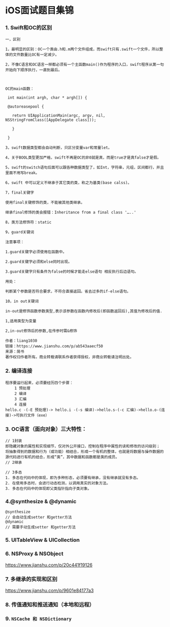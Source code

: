 # iOS面试题目集锦

### 1. Swift和OC的区别

```
一，区别

1，最明显的区别：OC一个类由.h和.m两个文件组成，而swift只有.swift一个文件，所以整体的文件数量比OC有一定减少。

2，不像C语言和OC语言一样都必须有一个主函数main()作为程序的入口，swift程序从第一句开始向下顺序执行，一直到最后。



OC的main函数：

 int main(int argh, char * argh[]) {

 @autoreasepool {

   return UIApplicationMain(argc, argv, nil, NSStringFromClass([AppDelegate class]));

   }

 }

3，swift数据类型都会自动判断，只区分变量var和常量let。

4，关于BOOL类型更加严格，swift不再是OC的非0就是真，而是true才是真false才是假。

5，swift的switch语句后面可以跟各种数据类型了，如Int，字符串，元组，区间都行，并且里面不用写break。

6，swift 中可以定义不继承于其它类的类，称之为基类(base calss)。

7，final关键字

使用final关键修饰的类，不能被其他类继承。

继承final修饰的类会报错：Inheritance from a final class '…..'

8，类方法修饰符：static

9，guard关键词

注意事项：

1.guard关键字必须使用在函数中。

2.guard关键字必须和else同时出现。

3.guard关键字只有条件为false的时候才能走else语句 相反执行后边语句。

用处：

判断某个参数是否符合要求，不符合直接返回。省去过多的if-else语句。

10，in out关键词

in-out是修饰函数参数类型,表示该参数在函数内修改后(即函数返回后),其值为修改后的值.

1,适用类型为变量

2,in-out修饰后的参数,在传参时需&修饰

作者：liang1030
链接：https://www.jianshu.com/p/ab543aaecf50
来源：简书
著作权归作者所有。商业转载请联系作者获得授权，非商业转载请注明出处。
```

### 2. 编译连接

```
程序要运行起来，必须要经历四个步骤： 
	1 预处理
	2 编译
	3 汇编
	4 连接
hello.c -(-E 预处理)-> hello.i -(-s 编译)->hello.s-(-c 汇编)->hello.o-(连接)->可执行文件（exe）
```
### 3. OC语言（面向对象）三大特性：

```
// 1封装
即隐藏对象的属性和实现细节，仅对外公开接口，控制在程序中属性的读和修改的访问级别；
将抽象得到的数据和行为（或功能）相结合，形成一个有机的整体，也就是将数据与操作数据的源代码进行有机的结合，形成“类”，其中数据和函数都是类的成员。
// 2继承

// 3多态
1. 多态在代码中的体现，即为多种形态，必须要有继承，没有继承就没有多态。
2. 在使用多态时，会进行动态检测，以调用真实的对象方法。
3. 多态在代码中的体现即父类指针指向子类对象。
```

### 4.@synthesize & @dynamic

```
@synthesize 
// 会自动生成setter 和getter方法
@dynamic 
// 需要手动生成setter 和getter方法
```

### 5. UITableView & UICollection

### 6. NSProxy & NSObject

https://www.jianshu.com/p/20c441f19126

### 7. 多继承的实现和区别

https://www.jianshu.com/p/9601e84177a3

### 8. 传值通知和推送通知（本地和远程）

### 9. `NSCache 和 NSDictionary`



